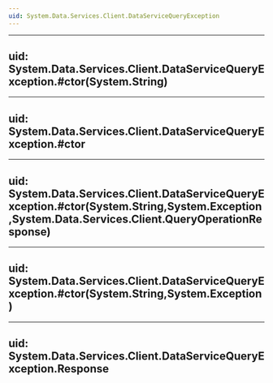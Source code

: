 ```yaml
---
uid: System.Data.Services.Client.DataServiceQueryException
---
```


---
uid: System.Data.Services.Client.DataServiceQueryException.#ctor(System.String)
---

---
uid: System.Data.Services.Client.DataServiceQueryException.#ctor
---

---
uid: System.Data.Services.Client.DataServiceQueryException.#ctor(System.String,System.Exception,System.Data.Services.Client.QueryOperationResponse)
---

---
uid: System.Data.Services.Client.DataServiceQueryException.#ctor(System.String,System.Exception)
---

---
uid: System.Data.Services.Client.DataServiceQueryException.Response
---
